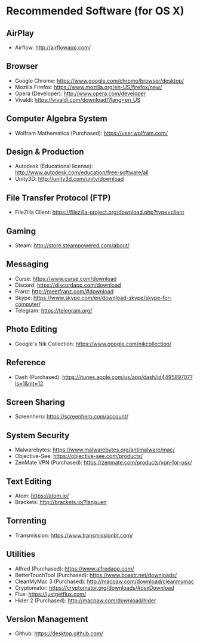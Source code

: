 # Recommended Software (for OS X)

## AirPlay

- Airflow: <http://airflowapp.com/>

## Browser

- Google Chrome: <https://www.google.com/chrome/browser/desktop/>
- Mozilla Firefox: <https://www.mozilla.org/en-US/firefox/new/>
- Opera (Developer): <http://www.opera.com/developer>
- Vivaldi: <https://vivaldi.com/download/?lang=en_US>

## Computer Algebra System

- Wolfram Mathematica (Purchased): <https://user.wolfram.com/>

## Design & Production

- Autodesk (Educational license): <http://www.autodesk.com/education/free-software/all>
- Unity3D: <http://unity3d.com/unity/download>

## File Transfer Protocol (FTP)

- FileZilla Client: <https://filezilla-project.org/download.php?type=client>

## Gaming

- Steam: <http://store.steampowered.com/about/>

## Messaging

- Curse: <https://www.curse.com/download>
- Discord: <https://discordapp.com/download>
- Franz: <http://meetfranz.com/#download>
- Skype: <https://www.skype.com/en/download-skype/skype-for-computer/>
- Telegram: <https://telegram.org/>

## Photo Editing

- Google's Nik Collection: <https://www.google.com/nikcollection/>

## Reference

- Dash (Purchased): <https://itunes.apple.com/us/app/dash/id449589707?ls=1&mt=12>

## Screen Sharing

- Screenhero: <https://screenhero.com/account/>

## System Security

- Malwarebytes: <https://www.malwarebytes.org/antimalware/mac/>
- Objective-See: <https://objective-see.com/products/>
- ZenMate VPN (Purchased): <https://zenmate.com/products/vpn-for-osx/>

## Text Editing

- Atom: <https://atom.io/>
- Brackets: <http://brackets.io/?lang=en>

## Torrenting

- Transmission: <https://www.transmissionbt.com/>

## Utilities

- Alfred (Purchased): <https://www.alfredapp.com/>
- BetterTouchTool (Purchased): <https://www.boastr.net/downloads/>
- CleanMyMac 3 (Purchased): <http://macpaw.com/download/cleanmymac>
- Cryptomator: <https://cryptomator.org/downloads/#osxDownload>
- Flux: <https://justgetflux.com/>
- Hider 2 (Purchased): <http://macpaw.com/download/hider>

## Version Management

- Github: <https://desktop.github.com/>
